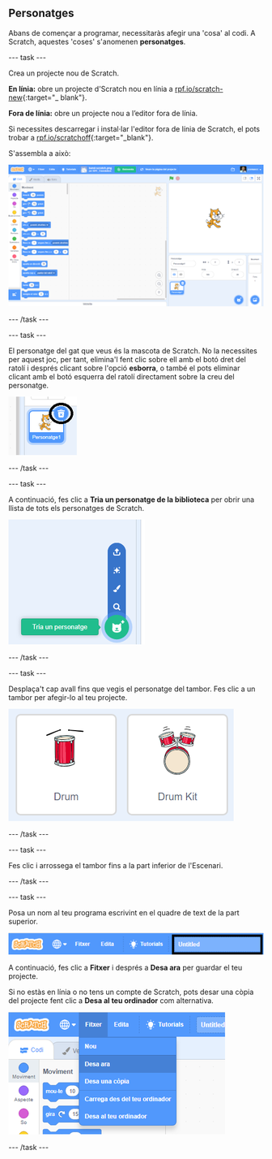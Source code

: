 ## Personatges

Abans de començar a programar, necessitaràs afegir una 'cosa' al codi. A Scratch, aquestes 'coses' s'anomenen **personatges**.

\--- task \---

Crea un projecte nou de Scratch.

**En línia:** obre un projecte d'Scratch nou en línia a [rpf.io/scratch-new](http://rpf.io/scratch-new){:target="_ blank"}.

**Fora de línia:** obre un projecte nou a l’editor fora de línia.

Si necessites descarregar i instal·lar l'editor fora de línia de Scratch, el pots trobar a [rpf.io/scratchoff](http://rpf.io/scratchoff){:target="_blank"}.

S'assembla a això:

![captura de pantalla](images/band-scratch.png)

\--- /task \---

\--- task \---

El personatge del gat que veus és la mascota de Scratch. No la necessites per aquest joc, per tant, elimina'l fent clic sobre ell amb el botó dret del ratolí i després clicant sobre l'opció **esborra**, o també el pots eliminar clicant amb el botó esquerra del ratolí directament sobre la creu del personatge.

![captura de pantalla](images/band-delete-annotated.png)

\--- /task \---

\--- task \---

A continuació, fes clic a **Tria un personatge de la biblioteca** per obrir una llista de tots els personatges de Scratch.

![captura de pantalla](images/band-sprite-library.png)

\--- /task \---

\--- task \---

Desplaça't cap avall fins que vegis el personatge del tambor. Fes clic a un tambor per afegir-lo al teu projecte.

![captura de pantalla](images/band-sprite-drum.png)

\--- /task \---

\--- task \---

Fes clic i arrossega el tambor fins a la part inferior de l'Escenari.

\--- /task \---

\--- task \---

Posa un nom al teu programa escrivint en el quadre de text de la part superior.

![nom](images/band-name-annotated.png)

A continuació, fes clic a **Fitxer** i després a **Desa ara** per guardar el teu projecte.

Si no estàs en línia o no tens un compte de Scratch, pots desar una còpia del projecte fent clic a **Desa al teu ordinador** com alternativa.

![captura de pantalla](images/band-save.png)

\--- /task \---
